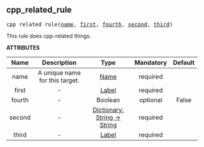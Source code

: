 <!-- Generated with Stardoc: http://skydoc.bazel.build -->

<a name="#cpp_related_rule"></a>

## cpp_related_rule

<pre>
cpp_related_rule(<a href="#cpp_related_rule-name">name</a>, <a href="#cpp_related_rule-first">first</a>, <a href="#cpp_related_rule-fourth">fourth</a>, <a href="#cpp_related_rule-second">second</a>, <a href="#cpp_related_rule-third">third</a>)
</pre>

This rule does cpp-related things.

**ATTRIBUTES**


| Name  | Description | Type | Mandatory | Default |
| :-------------: | :-------------: | :-------------: | :-------------: | :-------------: |
| name |  A unique name for this target.   | <a href="https://bazel.build/docs/build-ref.html#name">Name</a> | required |  |
| first |  -   | <a href="https://bazel.build/docs/build-ref.html#labels">Label</a> | required |  |
| fourth |  -   | Boolean | optional | False |
| second |  -   | <a href="https://bazel.build/docs/skylark/lib/dict.html">Dictionary: String -> String</a> | required |  |
| third |  -   | <a href="https://bazel.build/docs/build-ref.html#labels">Label</a> | required |  |


